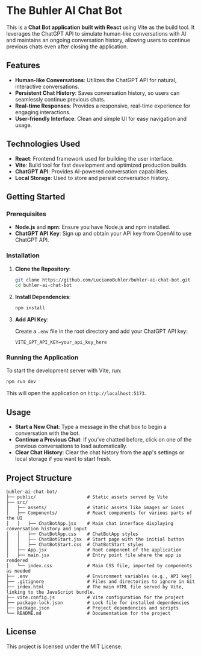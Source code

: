 
# The Buhler AI Chat Bot 

This is a **Chat Bot application built with React** using Vite as the build tool. It leverages the ChatGPT API to simulate human-like conversations with AI and maintains an ongoing conversation history, allowing users to continue previous chats even after closing the application.

## Features

- **Human-like Conversations**: Utilizes the ChatGPT API for natural, interactive conversations.
- **Persistent Chat History**: Saves conversation history, so users can seamlessly continue previous chats.
- **Real-time Responses**: Provides a responsive, real-time experience for engaging interactions.
- **User-friendly Interface**: Clean and simple UI for easy navigation and usage.

## Technologies Used

- **React**: Frontend framework used for building the user interface.
- **Vite**: Build tool for fast development and optimized production builds.
- **ChatGPT API**: Provides AI-powered conversation capabilities.
- **Local Storage**: Used to store and persist conversation history.

## Getting Started

### Prerequisites

- **Node.js** and **npm**: Ensure you have Node.js and npm installed.
- **ChatGPT API Key**: Sign up and obtain your API key from OpenAI to use ChatGPT API.

### Installation

1. **Clone the Repository**:

   ```bash
   git clone https://github.com/LucianoBuhler/buhler-ai-chat-bot.git
   cd buhler-ai-chat-bot
   ```

2. **Install Dependencies**:

   ```bash
   npm install
   ```

3. **Add API Key**:

   Create a `.env` file in the root directory and add your ChatGPT API key:

   ```plaintext
   VITE_GPT_API_KEY=your_api_key_here
   ```

### Running the Application

To start the development server with Vite, run:

```bash
npm run dev
```

This will open the application on `http://localhost:5173`.

## Usage

- **Start a New Chat**: Type a message in the chat box to begin a conversation with the bot.
- **Continue a Previous Chat**: If you’ve chatted before, click on one of the previous conversations to load automatically.
- **Clear Chat History**: Clear the chat history from the app's settings or local storage if you want to start fresh.


## Project Structure

```
buhler-ai-chat-bot/
├── public/                   # Static assets served by Vite
├── src/
│   ├── assets/               # Static assets like images or icons
│   ├── Components/           # React components for various parts of the UI
│   │   ├── ChatBotApp.jsx    # Main chat interface displaying conversation history and input
│   │   ├── ChatBotApp.css    # ChatBotApp styles
│   │   ├── ChatBotStart.jsx  # Start page with the initial button 
│   │   ├── ChatBotStart.css  # ChatBotStart styles
│   ├── App.jsx               # Root component of the application
│   ├── main.jsx              # Entry point file where the app is rendered
│   └── index.css             # Main CSS file, imported by components as needed
├── .env                      # Environment variables (e.g., API key)
├── .gitignore                # Files and directories to ignore in Git
├── index.html                # The main HTML file served by Vite, linking to the JavaScript bundle.
├── vite.config.js            # Vite configuration for the project
├── package-lock.json         # Lock file for installed dependencies
├── package.json              # Project dependencies and scripts
└── README.md                 # Documentation for the project
```

## License

This project is licensed under the MIT License.
